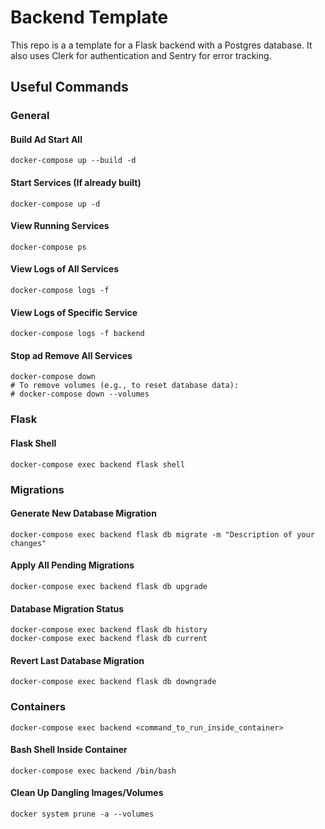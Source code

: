 # Backend Template

This repo is a a template for a Flask backend with a Postgres database. 
It also uses Clerk for authentication and Sentry for error tracking.


## Useful Commands

### General

#### Build Ad Start All
```
docker-compose up --build -d
```

#### Start Services (If already built)
```
docker-compose up -d
```

#### View Running Services
```
docker-compose ps
```

#### View Logs of All Services
```
docker-compose logs -f
```

#### View Logs of Specific Service
```
docker-compose logs -f backend
```

#### Stop ad Remove All Services
```
docker-compose down
# To remove volumes (e.g., to reset database data):
# docker-compose down --volumes
```

### Flask

#### Flask Shell
```
docker-compose exec backend flask shell
```

### Migrations

#### Generate New Database Migration
```
docker-compose exec backend flask db migrate -m "Description of your changes"
```

#### Apply All Pending Migrations
```
docker-compose exec backend flask db upgrade
```

#### Database Migration Status
```
docker-compose exec backend flask db history
docker-compose exec backend flask db current
```

#### Revert Last Database Migration
```
docker-compose exec backend flask db downgrade
```

### Containers
```
docker-compose exec backend <command_to_run_inside_container>
```

#### Bash Shell Inside Container
```
docker-compose exec backend /bin/bash
```

#### Clean Up Dangling Images/Volumes
```
docker system prune -a --volumes
```